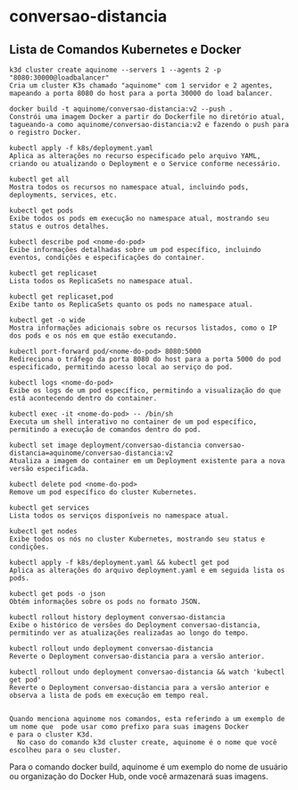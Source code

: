 # conversao-distancia
## Lista de Comandos Kubernetes e Docker

    k3d cluster create aquinome --servers 1 --agents 2 -p "8080:30000@loadbalancer"
    Cria um cluster K3s chamado "aquinome" com 1 servidor e 2 agentes, mapeando a porta 8080 do host para a porta 30000 do load balancer.

    docker build -t aquinome/conversao-distancia:v2 --push .
    Constrói uma imagem Docker a partir do Dockerfile no diretório atual, tagueando-a como aquinome/conversao-distancia:v2 e fazendo o push para o registro Docker.

    kubectl apply -f k8s/deployment.yaml
    Aplica as alterações no recurso especificado pelo arquivo YAML, criando ou atualizando o Deployment e o Service conforme necessário.

    kubectl get all
    Mostra todos os recursos no namespace atual, incluindo pods, deployments, services, etc.

    kubectl get pods
    Exibe todos os pods em execução no namespace atual, mostrando seu status e outros detalhes.

    kubectl describe pod <nome-do-pod>
    Exibe informações detalhadas sobre um pod específico, incluindo eventos, condições e especificações do container.

    kubectl get replicaset
    Lista todos os ReplicaSets no namespace atual.

    kubectl get replicaset,pod
    Exibe tanto os ReplicaSets quanto os pods no namespace atual.

    kubectl get -o wide
    Mostra informações adicionais sobre os recursos listados, como o IP dos pods e os nós em que estão executando.

    kubectl port-forward pod/<nome-do-pod> 8080:5000
    Redireciona o tráfego da porta 8080 do host para a porta 5000 do pod especificado, permitindo acesso local ao serviço do pod.

    kubectl logs <nome-do-pod>
    Exibe os logs de um pod específico, permitindo a visualização do que está acontecendo dentro do container.

    kubectl exec -it <nome-do-pod> -- /bin/sh
    Executa um shell interativo no container de um pod específico, permitindo a execução de comandos dentro do pod.

    kubectl set image deployment/conversao-distancia conversao-distancia=aquinome/conversao-distancia:v2
    Atualiza a imagem do container em um Deployment existente para a nova versão especificada.

    kubectl delete pod <nome-do-pod>
    Remove um pod específico do cluster Kubernetes.

    kubectl get services
    Lista todos os serviços disponíveis no namespace atual.

    kubectl get nodes
    Exibe todos os nós no cluster Kubernetes, mostrando seu status e condições.

    kubectl apply -f k8s/deployment.yaml && kubectl get pod
    Aplica as alterações do arquivo deployment.yaml e em seguida lista os pods.

    kubectl get pods -o json
    Obtém informações sobre os pods no formato JSON.

    kubectl rollout history deployment conversao-distancia
    Exibe o histórico de versões do Deployment conversao-distancia, permitindo ver as atualizações realizadas ao longo do tempo.

    kubectl rollout undo deployment conversao-distancia
    Reverte o Deployment conversao-distancia para a versão anterior.

    kubectl rollout undo deployment conversao-distancia && watch 'kubectl get pod'
    Reverte o Deployment conversao-distancia para a versão anterior e observa a lista de pods em execução em tempo real.


    Quando menciona aquinome nos comandos, esta referindo a um exemplo de um nome que  pode usar como prefixo para suas imagens Docker 
    e para o cluster K3d. 
      No caso do comando k3d cluster create, aquinome é o nome que você escolheu para o seu cluster.
   Para o comando docker build, aquinome é um exemplo do nome de usuário ou organização do Docker Hub, onde você armazenará suas imagens.